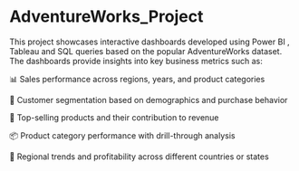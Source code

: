 # AdventureWorks_Project
This project showcases interactive dashboards developed using Power BI , Tableau and SQL queries based on the popular AdventureWorks dataset. The dashboards provide insights into key business metrics such as:

📊 Sales performance across regions, years, and product categories

👥 Customer segmentation based on demographics and purchase behavior

🛒 Top-selling products and their contribution to revenue

📦 Product category performance with drill-through analysis

📍 Regional trends and profitability across different countries or states
